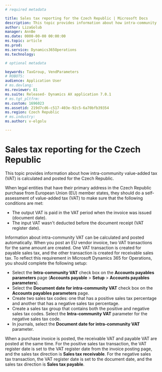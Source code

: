 ```yaml
---
# required metadata

title: Sales tax reporting for the Czech Republic | Microsoft Docs
description: This topic provides information about how intra-community value-added tax (VAT) is calculated and posted for the Czech Republic. 
author: LizaGolub
manager: AnnBe
ms.date: 0000-00-00 00:00:00
ms.topic: article
ms.prod: 
ms.service: Dynamics365Operations
ms.technology: 

# optional metadata

keywords: TaxGroup, VendParameters
# ROBOTS: 
audience: Application User
# ms.devlang: 
ms.reviewer: 81
ms.suite: Released- Dynamics AX application 7.0.1
# ms.tgt_pltfrm: 
ms.custom: 1696023
ms.assetid: 219d7cd6-c517-403e-92c5-6a70bfb39354
ms.region: Czech Republic
# ms.industry: 
ms.author: v-elgolu

---
```


# Sales tax reporting for the Czech Republic

This topic provides information about how intra-community value-added tax (VAT) is calculated and posted for the Czech Republic. 

When legal entities that have their primary address in the Czech Republic purchase from European Union (EU) member states, they should do a self-assessment of value-added tax (VAT) to make sure that the following conditions are met:

-   The output VAT is paid in the VAT period when the invoice was issued (document date).
-   The input VAT wasn't deducted before the document receipt (VAT register date).

Information about intra-community VAT can be calculated and posted automatically. When you post an EU vendor invoice, two VAT transactions for the same amount are created. One VAT transaction is created for payable sales tax, and the other transaction is created for receivable sales tax. To reflect this requirement in Microsoft Dynamics 365 for Operations, you should complete the following setup:

-   Select the **Intra-community VAT** check box on the **Accounts payables parameters** page (**Accounts payable** &gt; **Setup** &gt; **Accounts payables parameters**).
-   Select the **Document date for intra-community VAT** check box on the **Accounts payables parameters** page.
-   Create two sales tax codes: one that has a positive sales tax percentage and another that has a negative sales tax percentage.
-   Create a sales tax group that contains both the positive and negative sales tax codes. Select the **Intra-community VAT** parameter for the negative sales tax code.
-   In journals, select the **Document date for intra-community VAT** parameter.

When a purchase invoice is posted, the receivable VAT and payable VAT are posted at the same time. For the positive sales tax transaction, the VAT register date is set to the VAT register date from the invoice posting page, and the sales tax direction is **Sales tax receivable**. For the negative sales tax transaction, the VAT register date is set to the document date, and the sales tax direction is **Sales tax payable**.

